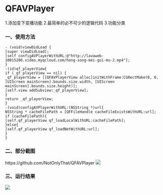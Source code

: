 # QFAVPlayer

1.添加变下变播功能
2.最简单的必不可少的逻辑代码
3.功能分类

<h3>一、使用方法 </h3>

```
- (void)viewDidLoad {
[super viewDidLoad];
[self configAVPlayerWithURL:@"http://lavaweb-10015286.video.myqcloud.com/hong-song-mei-gui-mu-2.mp4"];
}
-(id)qf_playerView{
if (_qf_playerView == nil) {
_qf_playerView = [[QFAVPlayerView alloc]initWithFrame:CGRectMake(0, 0, [UIScreen mainScreen].bounds.size.width, [UIScreen mainScreen].bounds.size.height)];
[self.view addSubview:_qf_playerView];
}
return _qf_playerView;
}
-(void)configAVPlayerWithURL:(NSString *)url{
NSString * cacheFilePath = [QFFileHandle cacheFileExistsWithURL:url];
if (cacheFilePath){
[self.qf_playerView qf_loadLocalWithURL:cacheFilePath];
}else{
[self.qf_playerView qf_loadNetWithURL:url];
}
}
```
<h3>二、部分截图 </h3>https://github.com/NotOnlyThat/QFAVPlayer

<img src="https://github.com/NotOnlyThat/QFAVPlayer/blob/master/Screenshots/path.png">

<h3>三、运行结果 </h3>
<img src="https://github.com/NotOnlyThat/QFAVPlayer/blob/master/Screenshots/cache.png">
